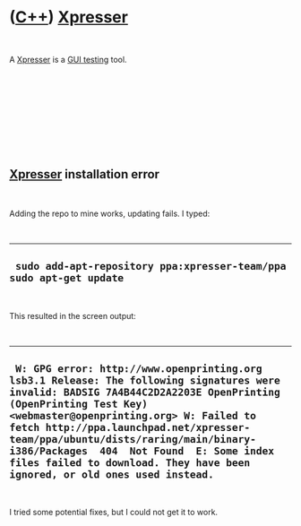 
 

 

 

 

 

([C++](Cpp.md)) [Xpresser](CppXpresser.md)
============================================

 

A [Xpresser](CppXpresser.md) is a [GUI testing](CppGuiTest.md) tool.

 

 

 

 

 

[Xpresser](CppXpresser.md) installation error
----------------------------------------------

 

Adding the repo to mine works, updating fails. I typed:

 

  ----------------------------------------------------------------------
  ` sudo add-apt-repository ppa:xpresser-team/ppa sudo apt-get update`
  ----------------------------------------------------------------------

 

This resulted in the screen output:

 

  ----------------------------------------------------------------------------------------------------------------------------------------------------------------------------------------------------------------------------------------------------------------------------------------------------------------------------------------------------------------------------------------------------------------------
  ` W: GPG error: http://www.openprinting.org lsb3.1 Release: The following signatures were invalid: BADSIG 7A4B44C2D2A2203E OpenPrinting (OpenPrinting Test Key) <webmaster@openprinting.org> W: Failed to fetch http://ppa.launchpad.net/xpresser-team/ppa/ubuntu/dists/raring/main/binary-i386/Packages  404  Not Found  E: Some index files failed to download. They have been ignored, or old ones used instead.`
  ----------------------------------------------------------------------------------------------------------------------------------------------------------------------------------------------------------------------------------------------------------------------------------------------------------------------------------------------------------------------------------------------------------------------

 

I tried some potential fixes, but I could not get it to work.

 

 

 

 

 

 



